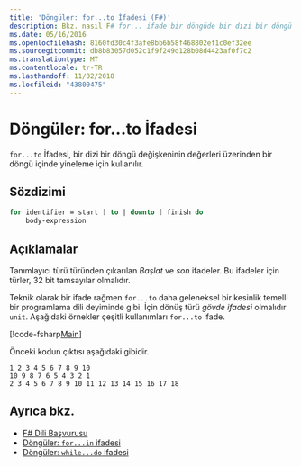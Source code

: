 ```yaml
---
title: 'Döngüler: for...to İfadesi (F#)'
description: Bkz. nasıl F# for... ifade bir döngüde bir dizi bir döngü değişkeninin değerleri üzerinden yinelemek için kullanılır.
ms.date: 05/16/2016
ms.openlocfilehash: 8160fd30c4f3afe8bb6b58f468802ef1c0ef32ee
ms.sourcegitcommit: db8b83057d052c1f9f249d128b08d4423af0f7c2
ms.translationtype: MT
ms.contentlocale: tr-TR
ms.lasthandoff: 11/02/2018
ms.locfileid: "43800475"
---
```

# <a name="loops-forto-expression"></a>Döngüler: for...to İfadesi

`for...to` İfadesi, bir dizi bir döngü değişkeninin değerleri üzerinden bir döngü içinde yineleme için kullanılır.

## <a name="syntax"></a>Sözdizimi

```fsharp
for identifier = start [ to | downto ] finish do
    body-expression
```

## <a name="remarks"></a>Açıklamalar

Tanımlayıcı türü türünden çıkarılan *Başlat* ve *son* ifadeler. Bu ifadeler için türler, 32 bit tamsayılar olmalıdır.

Teknik olarak bir ifade rağmen `for...to` daha geleneksel bir kesinlik temelli bir programlama dili deyiminde gibi. İçin dönüş türü *gövde ifadesi* olmalıdır `unit`. Aşağıdaki örnekler çeşitli kullanımları `for...to` ifade.

[!code-fsharp[Main](../../../samples/snippets/fsharp/lang-ref-2/snippet5101.fs)]

Önceki kodun çıktısı aşağıdaki gibidir.

```
1 2 3 4 5 6 7 8 9 10
10 9 8 7 6 5 4 3 2 1
2 3 4 5 6 7 8 9 10 11 12 13 14 15 16 17 18
```

## <a name="see-also"></a>Ayrıca bkz.

- [F# Dili Başvurusu](index.md)
- [Döngüler: `for...in` ifadesi](loops-for-in-expression.md)
- [Döngüler: `while...do` ifadesi](loops-while-do-expression.md)
